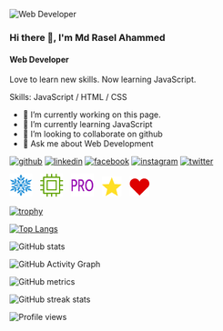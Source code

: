 ![Web Developer](https://scontent.fdac136-1.fna.fbcdn.net/v/t1.6435-9/s960x960/181445290_3629202337189835_4802072040426199195_n.jpg?_nc_cat=108&ccb=1-5&_nc_sid=e3f864&_nc_eui2=AeEtx7oY9jgoZ84pVOS6XZ20I6UnN3lQA-wjpSc3eVAD7JeCdvk-kRaUQl_dZMIXcW7Q7k98rp8aiQlvjlfCGQni&_nc_ohc=d9vrjyea6rcAX8C3kuc&_nc_ht=scontent.fdac136-1.fna&oh=d9f393446a2377894a29c5c292e4c5c3&oe=6154FE17)

### Hi there 👋, I'm Md Rasel Ahammed
#### Web Developer


Love to learn new skills. Now learning JavaScript.

Skills: JavaScript / HTML / CSS

- 🔭 I’m currently working on this page. 
- 🌱 I’m currently learning JavaScript 
- 👯 I’m looking to collaborate on github 
- 💬 Ask me about Web Development 


[<img src='https://cdn.jsdelivr.net/npm/simple-icons@3.0.1/icons/github.svg' alt='github' height='40'>](https://github.com/chemrasel)  [<img src='https://cdn.jsdelivr.net/npm/simple-icons@3.0.1/icons/linkedin.svg' alt='linkedin' height='40'>](https://www.linkedin.com/in/chemrasel/)  [<img src='https://cdn.jsdelivr.net/npm/simple-icons@3.0.1/icons/facebook.svg' alt='facebook' height='40'>](https://www.facebook.com/chemrasel)  [<img src='https://cdn.jsdelivr.net/npm/simple-icons@3.0.1/icons/instagram.svg' alt='instagram' height='40'>](https://www.instagram.com/chemrasel/)  [<img src='https://cdn.jsdelivr.net/npm/simple-icons@3.0.1/icons/twitter.svg' alt='twitter' height='40'>](https://twitter.com/chemrasel)  

<a href='https://archiveprogram.github.com/'><img src='https://raw.githubusercontent.com/acervenky/animated-github-badges/master/assets/acbadge.gif' width='40' height='40'></a> <a href='https://docs.github.com/en/developers'><img src='https://raw.githubusercontent.com/acervenky/animated-github-badges/master/assets/devbadge.gif' width='40' height='40'></a> <a href='https://github.com/pricing'><img src='https://raw.githubusercontent.com/acervenky/animated-github-badges/master/assets/pro.gif' width='40' height='40'></a> <a href='https://stars.github.com/'><img src='https://raw.githubusercontent.com/acervenky/animated-github-badges/master/assets/starbadge.gif' width='35' height='35'></a> <a href='https://docs.github.com/en/github/supporting-the-open-source-community-with-github-sponsors'><img src='https://raw.githubusercontent.com/acervenky/animated-github-badges/master/assets/sponsorbadge.gif' width='35' height='35'></a> 

[![trophy](https://github-profile-trophy.vercel.app/?username=chemrasel)](https://github.com/ryo-ma/github-profile-trophy)

[![Top Langs](https://github-readme-stats.vercel.app/api/top-langs/?username=chemrasel)](https://github.com/anuraghazra/github-readme-stats)

![GitHub stats](https://github-readme-stats.vercel.app/api?username=chemrasel&show_icons=true&count_private=true)  

![GitHub Activity Graph](https://activity-graph.herokuapp.com/graph?username=chemrasel)  

![GitHub metrics](https://metrics.lecoq.io/chemrasel)  

![GitHub streak stats](https://github-readme-streak-stats.herokuapp.com/?user=chemrasel)  

![Profile views](https://gpvc.arturio.dev/chemrasel)  
